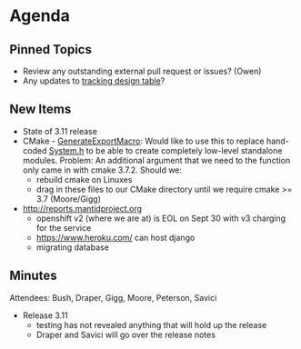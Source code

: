Agenda
======

Pinned Topics
-------------
* Review any outstanding external pull request or issues? (Owen)
* Any updates to [tracking design table](https://github.com/mantidproject/documents/blob/master/Project-Management/TechnicalSteeringCommittee/reports/TSC-TrackingDesignProposals.md)?

New Items
---------

* State of 3.11 release
* CMake - [GenerateExportMacro](https://cmake.org/cmake/help/v3.7/module/GenerateExportHeader.html): Would like to use this to replace hand-coded [System.h](https://github.com/mantidproject/mantid/blob/master/Framework/Kernel/inc/MantidKernel/System.h) to be able to create completely low-level standalone modules. Problem: An additional argument that we need to the function only came in with cmake 3.7.2. Should we:
  - rebuild cmake on Linuxes
  - drag in these files to our CMake directory until we require cmake >= 3.7 (Moore/Gigg)
* http://reports.mantidproject.org 
  - openshift v2 (where we are at) is EOL on Sept 30 with v3 charging for the service
  - https://www.heroku.com/ can host django
  - migrating database

Minutes
-------

Attendees: Bush, Draper, Gigg, Moore, Peterson, Savici

* Release 3.11
  - testing has not revealed anything that will hold up the release
  - Draper and Savici will go over the release notes
